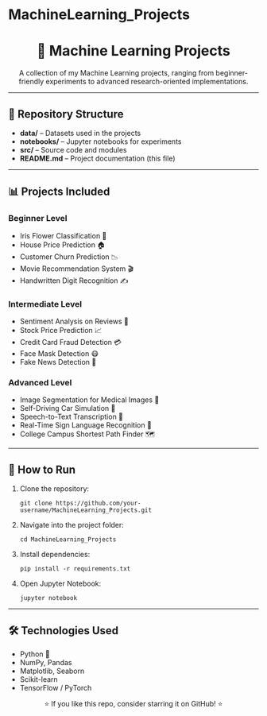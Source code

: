 # MachineLearning_Projects
<h1 align="center">🤖 Machine Learning Projects</h1>

<p align="center">
A collection of my Machine Learning projects, ranging from beginner-friendly experiments to advanced research-oriented implementations.
</p>

<hr>

<h2>📂 Repository Structure</h2>
<ul>
    <li><strong>data/</strong> – Datasets used in the projects</li>
    <li><strong>notebooks/</strong> – Jupyter notebooks for experiments</li>
    <li><strong>src/</strong> – Source code and modules</li>
    <li><strong>README.md</strong> – Project documentation (this file)</li>
</ul>

<hr>

<h2>📊 Projects Included</h2>

<h3>Beginner Level</h3>
<ul>
    <li>Iris Flower Classification 🌸</li>
    <li>House Price Prediction 🏠</li>
    <li>Customer Churn Prediction 📉</li>
    <li>Movie Recommendation System 🎬</li>
    <li>Handwritten Digit Recognition ✍️</li>
</ul>

<h3>Intermediate Level</h3>
<ul>
    <li>Sentiment Analysis on Reviews 💬</li>
    <li>Stock Price Prediction 📈</li>
    <li>Credit Card Fraud Detection 💳</li>
    <li>Face Mask Detection 😷</li>
    <li>Fake News Detection 📰</li>
</ul>

<h3>Advanced Level</h3>
<ul>
    <li>Image Segmentation for Medical Images 🧠</li>
    <li>Self-Driving Car Simulation 🚗</li>
    <li>Speech-to-Text Transcription 🎤</li>
    <li>Real-Time Sign Language Recognition 🤟</li>
    <li>College Campus Shortest Path Finder 🗺️</li>
</ul>

<hr>

<h2>🚀 How to Run</h2>
<ol>
    <li>Clone the repository:
        <pre><code>git clone https://github.com/your-username/MachineLearning_Projects.git</code></pre>
    </li>
    <li>Navigate into the project folder:
        <pre><code>cd MachineLearning_Projects</code></pre>
    </li>
    <li>Install dependencies:
        <pre><code>pip install -r requirements.txt</code></pre>
    </li>
    <li>Open Jupyter Notebook:
        <pre><code>jupyter notebook</code></pre>
    </li>
</ol>

<hr>

<h2>🛠️ Technologies Used</h2>
<ul>
    <li>Python 🐍</li>
    <li>NumPy, Pandas</li>
    <li>Matplotlib, Seaborn</li>
    <li>Scikit-learn</li>
    <li>TensorFlow / PyTorch</li>
</ul>



<p align="center">⭐ If you like this repo, consider starring it on GitHub! ⭐</p>
